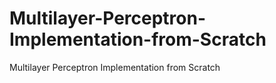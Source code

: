 # Multilayer-Perceptron-Implementation-from-Scratch
Multilayer Perceptron Implementation from Scratch
